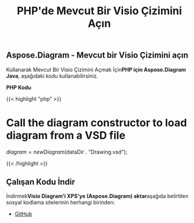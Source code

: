 ﻿---
title: PHP'de Mevcut Bir Visio Çizimini Açın
type: docs
weight: 90
url: /tr/java/open-an-existing-visio-drawing-in-php/
---
## **Aspose.Diagram - Mevcut bir Visio Çizimini açın**
 Kullanarak Mevcut Bir Visio Çizimini Açmak İçin**PHP için Aspose.Diagram Java**, aşağıdaki kodu kullanabilirsiniz.

**PHP Kodu**

{{< highlight "php" >}}

 # Call the diagram constructor to load diagram from a VSD file

$diagram = new Diagram($dataDir . "Drawing.vsd");

{{< /highlight >}}
## **Çalışan Kodu İndir**
 İndirmek**Visio Diagram'i XPS'ye (Aspose.Diagram) aktar**aşağıda belirtilen sosyal kodlama sitelerinin herhangi birinden:

- [GitHub](https://github.com/asposediagram/Aspose.Diagram-for-Java/blob/master/Plugins/Aspose_Diagram_Java_for_PHP/src/aspose/diagram/LoadingSavingandConverting/OpenanExistingVisioDrawing.php)
